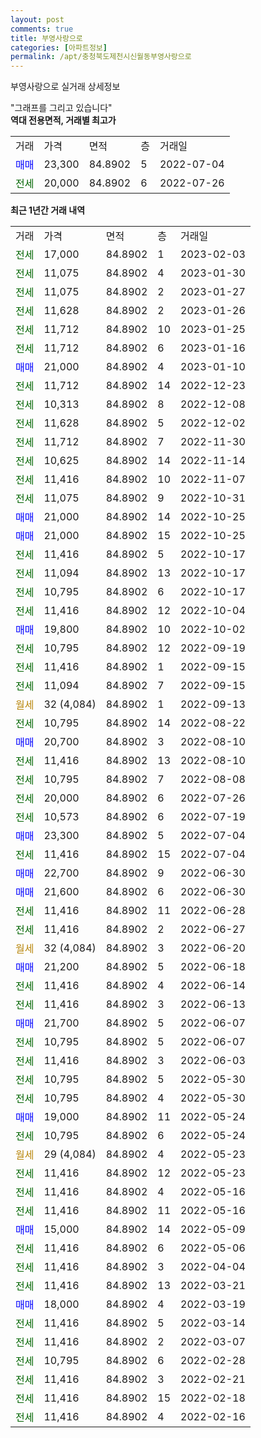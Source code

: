 ```yaml
---
layout: post
comments: true
title: 부영사랑으로
categories: [아파트정보]
permalink: /apt/충청북도제천시신월동부영사랑으로
---
```


부영사랑으로 실거래 상세정보

<script type="text/javascript">
  google.charts.load('current', {'packages':['line', 'corechart']});
  google.charts.setOnLoadCallback(drawChart);

  function drawChart() {
    var data = new google.visualization.DataTable();
    data.addColumn('date', '거래일');
    data.addColumn('number', "매매");
    data.addColumn('number', "전세");
    data.addColumn('number', "전매");

    data.addRows([[new Date(Date.parse("2023-02-03")), null, 17000, null], [new Date(Date.parse("2023-01-30")), null, 11075, null], [new Date(Date.parse("2023-01-27")), null, 11075, null], [new Date(Date.parse("2023-01-26")), null, 11628, null], [new Date(Date.parse("2023-01-25")), null, 11712, null], [new Date(Date.parse("2023-01-16")), null, 11712, null], [new Date(Date.parse("2023-01-10")), 21000, null, null], [new Date(Date.parse("2022-12-23")), null, 11712, null], [new Date(Date.parse("2022-12-08")), null, 10313, null], [new Date(Date.parse("2022-12-02")), null, 11628, null], [new Date(Date.parse("2022-11-30")), null, 11712, null], [new Date(Date.parse("2022-11-14")), null, 10625, null], [new Date(Date.parse("2022-11-07")), null, 11416, null], [new Date(Date.parse("2022-10-31")), null, 11075, null], [new Date(Date.parse("2022-10-25")), 21000, null, null], [new Date(Date.parse("2022-10-25")), 21000, null, null], [new Date(Date.parse("2022-10-17")), null, 11416, null], [new Date(Date.parse("2022-10-17")), null, 11094, null], [new Date(Date.parse("2022-10-17")), null, 10795, null], [new Date(Date.parse("2022-10-04")), null, 11416, null], [new Date(Date.parse("2022-10-02")), 19800, null, null], [new Date(Date.parse("2022-09-19")), null, 10795, null], [new Date(Date.parse("2022-09-15")), null, 11416, null], [new Date(Date.parse("2022-09-15")), null, 11094, null], [new Date(Date.parse("2022-09-13")), null, null, null], [new Date(Date.parse("2022-08-22")), null, 10795, null], [new Date(Date.parse("2022-08-10")), 20700, null, null], [new Date(Date.parse("2022-08-10")), null, 11416, null], [new Date(Date.parse("2022-08-08")), null, 10795, null], [new Date(Date.parse("2022-07-26")), null, 20000, null], [new Date(Date.parse("2022-07-19")), null, 10573, null], [new Date(Date.parse("2022-07-04")), 23300, null, null], [new Date(Date.parse("2022-07-04")), null, 11416, null], [new Date(Date.parse("2022-06-30")), 22700, null, null], [new Date(Date.parse("2022-06-30")), 21600, null, null], [new Date(Date.parse("2022-06-28")), null, 11416, null], [new Date(Date.parse("2022-06-27")), null, 11416, null], [new Date(Date.parse("2022-06-20")), null, null, null], [new Date(Date.parse("2022-06-18")), 21200, null, null], [new Date(Date.parse("2022-06-14")), null, 11416, null], [new Date(Date.parse("2022-06-13")), null, 11416, null], [new Date(Date.parse("2022-06-07")), 21700, null, null], [new Date(Date.parse("2022-06-07")), null, 10795, null], [new Date(Date.parse("2022-06-03")), null, 11416, null], [new Date(Date.parse("2022-05-30")), null, 10795, null], [new Date(Date.parse("2022-05-30")), null, 10795, null], [new Date(Date.parse("2022-05-24")), 19000, null, null], [new Date(Date.parse("2022-05-24")), null, 10795, null], [new Date(Date.parse("2022-05-23")), null, null, null], [new Date(Date.parse("2022-05-23")), null, 11416, null], [new Date(Date.parse("2022-05-16")), null, 11416, null], [new Date(Date.parse("2022-05-16")), null, 11416, null], [new Date(Date.parse("2022-05-09")), 15000, null, null], [new Date(Date.parse("2022-05-06")), null, 11416, null], [new Date(Date.parse("2022-04-04")), null, 11416, null], [new Date(Date.parse("2022-03-21")), null, 11416, null], [new Date(Date.parse("2022-03-19")), 18000, null, null], [new Date(Date.parse("2022-03-14")), null, 11416, null], [new Date(Date.parse("2022-03-07")), null, 11416, null], [new Date(Date.parse("2022-02-28")), null, 10795, null], [new Date(Date.parse("2022-02-21")), null, 11416, null], [new Date(Date.parse("2022-02-18")), null, 11416, null], [new Date(Date.parse("2022-02-16")), null, 11416, null]]);

    var options = {
      hAxis: {
        format: 'yyyy/MM/dd'
      },    
      lineWidth: 0,
      pointsVisible: true,    
      title: '최근 1년간 유형별 실거래가 분포',
      legend: { position: 'bottom' }
    };

    var formatter = new google.visualization.NumberFormat({pattern:'###,###'} );
    formatter.format(data, 1);
    formatter.format(data, 2);
    
    setTimeout(function() {
        var chart = new google.visualization.LineChart(document.getElementById('columnchart_material'));
        chart.draw(data, (options));
        document.getElementById('loading').style.display = 'none';
    }, 200);
  }
</script>


<div id="loading" style="z-index:20; display: block; margin-left: 0px">"그래프를 그리고 있습니다"</div>
<div id="columnchart_material" style="width: 95%; margin-left: 0px; display: block"></div>
<!-- contents start -->
<b>역대 전용면적, 거래별 최고가</b>
<table class="sortable">
    <tr>
      <td>거래</td>
      <td>가격</td>
      <td>면적</td>
      <td>층</td>
      <td>거래일</td>
    </tr>
        <tr>
          <td><a style="color: blue">매매</a></td>
          <td>23,300</td>
          <td>84.8902</td>
          <td>5</td>
          <td>2022-07-04</td>
        </tr>        
        <tr>
              <td><a style="color: darkgreen">전세</a></td>
              <td>20,000</td>
              <td>84.8902</td>
              <td>6</td>
              <td>2022-07-26</td>
            </tr>        
    
</table>

<b>최근 1년간 거래 내역</b>

<table class="sortable">
    <tr>
      <td>거래</td>
      <td>가격</td>
      <td>면적</td>
      <td>층</td>
      <td>거래일</td>
    </tr>
    <tr>
      <td><a style="color: darkgreen">전세</a></td>
      <td>17,000</td>
      <td>84.8902</td>
      <td>1</td>
      <td>2023-02-03</td>
    </tr>          <tr>
      <td><a style="color: darkgreen">전세</a></td>
      <td>11,075</td>
      <td>84.8902</td>
      <td>4</td>
      <td>2023-01-30</td>
    </tr>          <tr>
      <td><a style="color: darkgreen">전세</a></td>
      <td>11,075</td>
      <td>84.8902</td>
      <td>2</td>
      <td>2023-01-27</td>
    </tr>          <tr>
      <td><a style="color: darkgreen">전세</a></td>
      <td>11,628</td>
      <td>84.8902</td>
      <td>2</td>
      <td>2023-01-26</td>
    </tr>          <tr>
      <td><a style="color: darkgreen">전세</a></td>
      <td>11,712</td>
      <td>84.8902</td>
      <td>10</td>
      <td>2023-01-25</td>
    </tr>          <tr>
      <td><a style="color: darkgreen">전세</a></td>
      <td>11,712</td>
      <td>84.8902</td>
      <td>6</td>
      <td>2023-01-16</td>
    </tr>          <tr>
      <td><a style="color: blue">매매</a></td>
      <td>21,000</td>
      <td>84.8902</td>
      <td>4</td>
      <td>2023-01-10</td>
    </tr>          <tr>
      <td><a style="color: darkgreen">전세</a></td>
      <td>11,712</td>
      <td>84.8902</td>
      <td>14</td>
      <td>2022-12-23</td>
    </tr>          <tr>
      <td><a style="color: darkgreen">전세</a></td>
      <td>10,313</td>
      <td>84.8902</td>
      <td>8</td>
      <td>2022-12-08</td>
    </tr>          <tr>
      <td><a style="color: darkgreen">전세</a></td>
      <td>11,628</td>
      <td>84.8902</td>
      <td>5</td>
      <td>2022-12-02</td>
    </tr>          <tr>
      <td><a style="color: darkgreen">전세</a></td>
      <td>11,712</td>
      <td>84.8902</td>
      <td>7</td>
      <td>2022-11-30</td>
    </tr>          <tr>
      <td><a style="color: darkgreen">전세</a></td>
      <td>10,625</td>
      <td>84.8902</td>
      <td>14</td>
      <td>2022-11-14</td>
    </tr>          <tr>
      <td><a style="color: darkgreen">전세</a></td>
      <td>11,416</td>
      <td>84.8902</td>
      <td>10</td>
      <td>2022-11-07</td>
    </tr>          <tr>
      <td><a style="color: darkgreen">전세</a></td>
      <td>11,075</td>
      <td>84.8902</td>
      <td>9</td>
      <td>2022-10-31</td>
    </tr>          <tr>
      <td><a style="color: blue">매매</a></td>
      <td>21,000</td>
      <td>84.8902</td>
      <td>14</td>
      <td>2022-10-25</td>
    </tr>          <tr>
      <td><a style="color: blue">매매</a></td>
      <td>21,000</td>
      <td>84.8902</td>
      <td>15</td>
      <td>2022-10-25</td>
    </tr>          <tr>
      <td><a style="color: darkgreen">전세</a></td>
      <td>11,416</td>
      <td>84.8902</td>
      <td>5</td>
      <td>2022-10-17</td>
    </tr>          <tr>
      <td><a style="color: darkgreen">전세</a></td>
      <td>11,094</td>
      <td>84.8902</td>
      <td>13</td>
      <td>2022-10-17</td>
    </tr>          <tr>
      <td><a style="color: darkgreen">전세</a></td>
      <td>10,795</td>
      <td>84.8902</td>
      <td>6</td>
      <td>2022-10-17</td>
    </tr>          <tr>
      <td><a style="color: darkgreen">전세</a></td>
      <td>11,416</td>
      <td>84.8902</td>
      <td>12</td>
      <td>2022-10-04</td>
    </tr>          <tr>
      <td><a style="color: blue">매매</a></td>
      <td>19,800</td>
      <td>84.8902</td>
      <td>10</td>
      <td>2022-10-02</td>
    </tr>          <tr>
      <td><a style="color: darkgreen">전세</a></td>
      <td>10,795</td>
      <td>84.8902</td>
      <td>12</td>
      <td>2022-09-19</td>
    </tr>          <tr>
      <td><a style="color: darkgreen">전세</a></td>
      <td>11,416</td>
      <td>84.8902</td>
      <td>1</td>
      <td>2022-09-15</td>
    </tr>          <tr>
      <td><a style="color: darkgreen">전세</a></td>
      <td>11,094</td>
      <td>84.8902</td>
      <td>7</td>
      <td>2022-09-15</td>
    </tr>          <tr>
      <td><a style="color: darkgoldenrod">월세</a></td>
      <td>32 (4,084)</td>
      <td>84.8902</td>
      <td>1</td>
      <td>2022-09-13</td>
    </tr>          <tr>
      <td><a style="color: darkgreen">전세</a></td>
      <td>10,795</td>
      <td>84.8902</td>
      <td>14</td>
      <td>2022-08-22</td>
    </tr>          <tr>
      <td><a style="color: blue">매매</a></td>
      <td>20,700</td>
      <td>84.8902</td>
      <td>3</td>
      <td>2022-08-10</td>
    </tr>          <tr>
      <td><a style="color: darkgreen">전세</a></td>
      <td>11,416</td>
      <td>84.8902</td>
      <td>13</td>
      <td>2022-08-10</td>
    </tr>          <tr>
      <td><a style="color: darkgreen">전세</a></td>
      <td>10,795</td>
      <td>84.8902</td>
      <td>7</td>
      <td>2022-08-08</td>
    </tr>          <tr>
      <td><a style="color: darkgreen">전세</a></td>
      <td>20,000</td>
      <td>84.8902</td>
      <td>6</td>
      <td>2022-07-26</td>
    </tr>          <tr>
      <td><a style="color: darkgreen">전세</a></td>
      <td>10,573</td>
      <td>84.8902</td>
      <td>6</td>
      <td>2022-07-19</td>
    </tr>          <tr>
      <td><a style="color: blue">매매</a></td>
      <td>23,300</td>
      <td>84.8902</td>
      <td>5</td>
      <td>2022-07-04</td>
    </tr>          <tr>
      <td><a style="color: darkgreen">전세</a></td>
      <td>11,416</td>
      <td>84.8902</td>
      <td>15</td>
      <td>2022-07-04</td>
    </tr>          <tr>
      <td><a style="color: blue">매매</a></td>
      <td>22,700</td>
      <td>84.8902</td>
      <td>9</td>
      <td>2022-06-30</td>
    </tr>          <tr>
      <td><a style="color: blue">매매</a></td>
      <td>21,600</td>
      <td>84.8902</td>
      <td>6</td>
      <td>2022-06-30</td>
    </tr>          <tr>
      <td><a style="color: darkgreen">전세</a></td>
      <td>11,416</td>
      <td>84.8902</td>
      <td>11</td>
      <td>2022-06-28</td>
    </tr>          <tr>
      <td><a style="color: darkgreen">전세</a></td>
      <td>11,416</td>
      <td>84.8902</td>
      <td>2</td>
      <td>2022-06-27</td>
    </tr>          <tr>
      <td><a style="color: darkgoldenrod">월세</a></td>
      <td>32 (4,084)</td>
      <td>84.8902</td>
      <td>3</td>
      <td>2022-06-20</td>
    </tr>          <tr>
      <td><a style="color: blue">매매</a></td>
      <td>21,200</td>
      <td>84.8902</td>
      <td>5</td>
      <td>2022-06-18</td>
    </tr>          <tr>
      <td><a style="color: darkgreen">전세</a></td>
      <td>11,416</td>
      <td>84.8902</td>
      <td>4</td>
      <td>2022-06-14</td>
    </tr>          <tr>
      <td><a style="color: darkgreen">전세</a></td>
      <td>11,416</td>
      <td>84.8902</td>
      <td>3</td>
      <td>2022-06-13</td>
    </tr>          <tr>
      <td><a style="color: blue">매매</a></td>
      <td>21,700</td>
      <td>84.8902</td>
      <td>5</td>
      <td>2022-06-07</td>
    </tr>          <tr>
      <td><a style="color: darkgreen">전세</a></td>
      <td>10,795</td>
      <td>84.8902</td>
      <td>5</td>
      <td>2022-06-07</td>
    </tr>          <tr>
      <td><a style="color: darkgreen">전세</a></td>
      <td>11,416</td>
      <td>84.8902</td>
      <td>3</td>
      <td>2022-06-03</td>
    </tr>          <tr>
      <td><a style="color: darkgreen">전세</a></td>
      <td>10,795</td>
      <td>84.8902</td>
      <td>5</td>
      <td>2022-05-30</td>
    </tr>          <tr>
      <td><a style="color: darkgreen">전세</a></td>
      <td>10,795</td>
      <td>84.8902</td>
      <td>4</td>
      <td>2022-05-30</td>
    </tr>          <tr>
      <td><a style="color: blue">매매</a></td>
      <td>19,000</td>
      <td>84.8902</td>
      <td>11</td>
      <td>2022-05-24</td>
    </tr>          <tr>
      <td><a style="color: darkgreen">전세</a></td>
      <td>10,795</td>
      <td>84.8902</td>
      <td>6</td>
      <td>2022-05-24</td>
    </tr>          <tr>
      <td><a style="color: darkgoldenrod">월세</a></td>
      <td>29 (4,084)</td>
      <td>84.8902</td>
      <td>4</td>
      <td>2022-05-23</td>
    </tr>          <tr>
      <td><a style="color: darkgreen">전세</a></td>
      <td>11,416</td>
      <td>84.8902</td>
      <td>12</td>
      <td>2022-05-23</td>
    </tr>          <tr>
      <td><a style="color: darkgreen">전세</a></td>
      <td>11,416</td>
      <td>84.8902</td>
      <td>4</td>
      <td>2022-05-16</td>
    </tr>          <tr>
      <td><a style="color: darkgreen">전세</a></td>
      <td>11,416</td>
      <td>84.8902</td>
      <td>11</td>
      <td>2022-05-16</td>
    </tr>          <tr>
      <td><a style="color: blue">매매</a></td>
      <td>15,000</td>
      <td>84.8902</td>
      <td>14</td>
      <td>2022-05-09</td>
    </tr>          <tr>
      <td><a style="color: darkgreen">전세</a></td>
      <td>11,416</td>
      <td>84.8902</td>
      <td>6</td>
      <td>2022-05-06</td>
    </tr>          <tr>
      <td><a style="color: darkgreen">전세</a></td>
      <td>11,416</td>
      <td>84.8902</td>
      <td>3</td>
      <td>2022-04-04</td>
    </tr>          <tr>
      <td><a style="color: darkgreen">전세</a></td>
      <td>11,416</td>
      <td>84.8902</td>
      <td>13</td>
      <td>2022-03-21</td>
    </tr>          <tr>
      <td><a style="color: blue">매매</a></td>
      <td>18,000</td>
      <td>84.8902</td>
      <td>4</td>
      <td>2022-03-19</td>
    </tr>          <tr>
      <td><a style="color: darkgreen">전세</a></td>
      <td>11,416</td>
      <td>84.8902</td>
      <td>5</td>
      <td>2022-03-14</td>
    </tr>          <tr>
      <td><a style="color: darkgreen">전세</a></td>
      <td>11,416</td>
      <td>84.8902</td>
      <td>2</td>
      <td>2022-03-07</td>
    </tr>          <tr>
      <td><a style="color: darkgreen">전세</a></td>
      <td>10,795</td>
      <td>84.8902</td>
      <td>6</td>
      <td>2022-02-28</td>
    </tr>          <tr>
      <td><a style="color: darkgreen">전세</a></td>
      <td>11,416</td>
      <td>84.8902</td>
      <td>3</td>
      <td>2022-02-21</td>
    </tr>          <tr>
      <td><a style="color: darkgreen">전세</a></td>
      <td>11,416</td>
      <td>84.8902</td>
      <td>15</td>
      <td>2022-02-18</td>
    </tr>          <tr>
      <td><a style="color: darkgreen">전세</a></td>
      <td>11,416</td>
      <td>84.8902</td>
      <td>4</td>
      <td>2022-02-16</td>
    </tr>      </table>
<!-- contents end -->    

